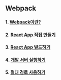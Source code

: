 ## Webpack

#### 1. [Webpack이란?](https://github.com/Ubinquitous/Details/blob/master/Webpack/Webpack.md)

#### 2. [React App 직접 만들기](https://github.com/Ubinquitous/Details/blob/master/Webpack/react%20start.md)

#### 3. [React App 빌드하기](https://github.com/Ubinquitous/Details/blob/master/Webpack/build.md)

#### 4. [개발 서버 실행하기](https://github.com/Ubinquitous/Details/blob/master/Webpack/develop.md)

#### 5. [절대 경로 사용하기](https://github.com/Ubinquitous/Details/blob/master/Webpack/absolute%20path.md)

